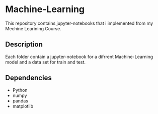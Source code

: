# Machine-Learning
This repository contains jupyter-notebooks that i implemented from my Mechine Learining Course.

## Description
Each folder contain a jupyter-notebook for a difrrent Machine-Learning model and a data set for train and test.

## Dependencies
* Python
* numpy
* pandas
* matplotlib
